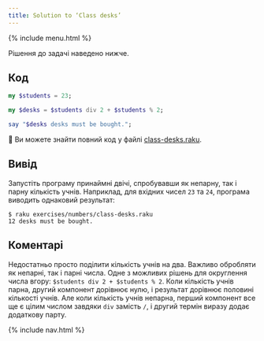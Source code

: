 ```yaml
---
title: Solution to ‘Class desks’
---
```


{% include menu.html %}

Рішення до задачі наведено нижче.

## Код

```raku
my $students = 23;

my $desks = $students div 2 + $students % 2;

say "$desks desks must be bought.";
```

🦋 Ви можете знайти повний код у файлі [class-desks.raku](https://github.com/ash/raku-course/blob/master/exercises/numbers/class-desks.raku).

## Вивід

Запустіть програму принаймні двічі, спробувавши як непарну, так і парну кількість учнів. Наприклад, для вхідних чисел `23` та `24`, програма виводить однаковий результат:

```console
$ raku exercises/numbers/class-desks.raku
12 desks must be bought.
```

## Коментарі

Недостатньо просто поділити кількість учнів на два. Важливо обробляти як непарні, так і парні числа. Одне з можливих рішень для округлення числа вгору: `$students div 2 + $students % 2`. Коли кількість учнів парна, другий компонент дорівнює нулю, і результат дорівнює половині кількості учнів. Але коли кількість учнів непарна, перший компонент все ще є цілим числом завдяки `div` замість `/`, і другий термін виразу додає додаткову парту.

{% include nav.html %}